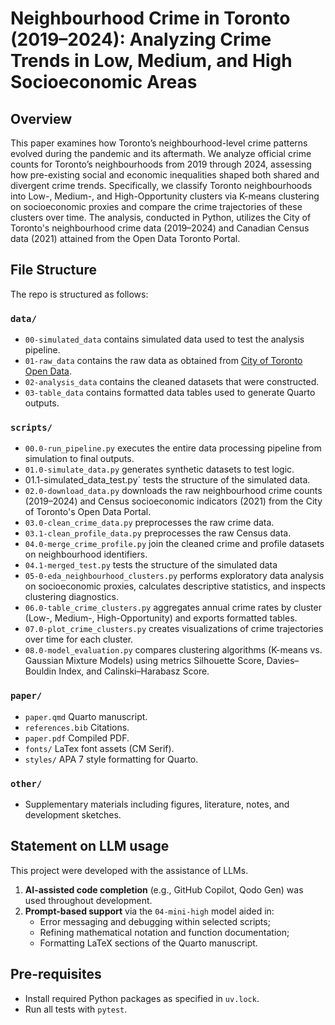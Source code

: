 # Neighbourhood Crime in Toronto (2019–2024): Analyzing Crime Trends in Low, Medium, and High Socioeconomic Areas

## Overview

This paper examines how Toronto’s neighbourhood-level crime patterns evolved during the pandemic and its aftermath. We analyze official crime counts for Toronto’s neighbourhoods from 2019 through 2024, assessing how pre-existing social and economic inequalities shaped both shared and divergent crime trends. Specifically, we classify Toronto neighbourhoods into Low-, Medium-, and High-Opportunity clusters via K-means clustering on socioeconomic proxies and compare the crime trajectories of these clusters over time. The analysis, conducted in Python, utilizes the City of Toronto's neighbourhood crime data (2019–2024) and Canadian Census data (2021) attained from the Open Data Toronto Portal.


## File Structure

The repo is structured as follows:

### `data/`
-   `00-simulated_data` contains simulated data used to test the analysis pipeline.
-   `01-raw_data` contains the raw data as obtained from [City of Toronto Open Data](https://open.toronto.ca/).
-   `02-analysis_data` contains the cleaned datasets that were constructed.
-   `03-table_data` contains formatted data tables used to generate Quarto outputs.

### `scripts/`  
-   `00.0-run_pipeline.py` executes the entire data processing pipeline from simulation to final outputs.
-   `01.0-simulate_data.py` generates synthetic datasets to test logic.
-   01.1-simulated_data_test.py` tests the structure of the simulated data.
-   `02.0-download_data.py`  downloads the raw neighbourhood crime counts (2019–2024) and Census socioeconomic indicators (2021) from the City of Toronto's Open Data Portal.
-   `03.0-clean_crime_data.py` preprocesses the raw crime data.
-   `03.1-clean_profile_data.py` preprocesses the raw Census data.
-   `04.0-merge_crime_profile.py` join the cleaned crime and profile datasets on neighbourhood identifiers.
-   `04.1-merged_test.py` tests the structure of the simulated data
-   `05-0-eda_neighbourhood_clusters.py` performs exploratory data analysis on socioeconomic proxies, calculates descriptive statistics, and inspects clustering diagnostics.
-   `06.0-table_crime_clusters.py` aggregates annual crime rates by cluster (Low-, Medium-, High-Opportunity) and exports formatted tables.
-   `07.0-plot_crime_clusters.py` creates visualizations of crime trajectories over time for each cluster.
-   `08.0-model_evaluation.py` compares clustering algorithms (K-means vs. Gaussian Mixture Models) using metrics Silhouette Score, Davies–Bouldin Index, and Calinski–Harabasz Score.

### `paper/` 
-   `paper.qmd` Quarto manuscript.  
-   `references.bib` Citations. 
-   `paper.pdf` Compiled PDF.  
-   `fonts/` LaTex font assets (CM Serif).
-   `styles/` APA 7 style formatting for Quarto.  

### `other/`
-   Supplementary materials including figures, literature, notes, and development sketches.

## Statement on LLM usage

This project were developed with the assistance of LLMs. 

1. **AI-assisted code completion** (e.g., GitHub Copilot, Qodo Gen) was used throughout development.  
2. **Prompt-based support** via the `04-mini-high` model aided in:  
   - Error messaging and debugging within selected scripts;  
   - Refining mathematical notation and function documentation;  
   - Formatting LaTeX sections of the Quarto manuscript.

## Pre-requisites
-   Install required Python packages as specified in `uv.lock`.  
-   Run all tests with `pytest`. 